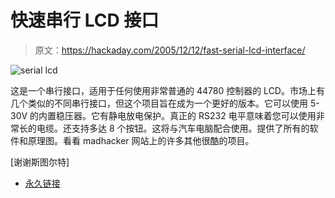 # 快速串行 LCD 接口

> 原文：<https://hackaday.com/2005/12/12/fast-serial-lcd-interface/>

![serial lcd](img/2873a2a50f3397198fc928286d76159f.png)

这是一个串行接口，适用于任何使用非常普通的 44780 控制器的 LCD。市场上有几个类似的不同串行接口，但这个项目旨在成为一个更好的版本。它可以使用 5-30V 的内置稳压器。它有静电放电保护。真正的 RS232 电平意味着您可以使用非常长的电缆。还支持多达 8 个按钮。这将与汽车电脑配合使用。提供了所有的软件和原理图。看看 madhacker 网站上的许多其他很酷的项目。

[谢谢斯图尔特]

*   [永久链接](http://www.madhacker.org/rs232.htm)
